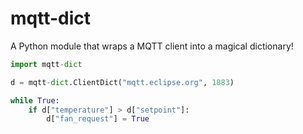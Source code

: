 # mqtt-dict
A Python module that wraps a MQTT client into a magical dictionary!


```python
import mqtt-dict

d = mqtt-dict.ClientDict("mqtt.eclipse.org", 1883)

while True:
    if d["temperature"] > d["setpoint"]:
        d["fan_request"] = True
```
